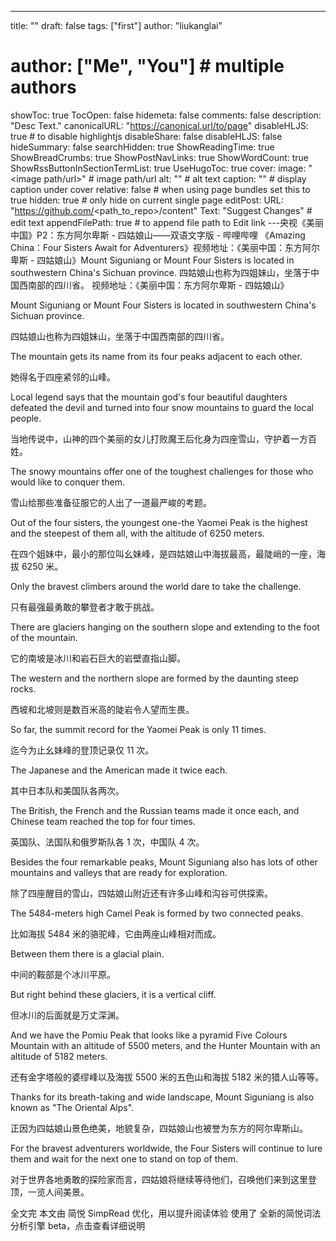 ---
title: ""
draft: false
tags: ["first"]
author: "liukanglai"
# author: ["Me", "You"] # multiple authors
showToc: true
TocOpen: false
hidemeta: false
comments: false
description: "Desc Text."
canonicalURL: "https://canonical.url/to/page"
disableHLJS: true # to disable highlightjs
disableShare: false
disableHLJS: false
hideSummary: false
searchHidden: true
ShowReadingTime: true
ShowBreadCrumbs: true
ShowPostNavLinks: true
ShowWordCount: true
ShowRssButtonInSectionTermList: true
UseHugoToc: true
cover:
    image: "<image path/url>" # image path/url
    alt: "<alt text>" # alt text
    caption: "<text>" # display caption under cover
    relative: false # when using page bundles set this to true
    hidden: true # only hide on current single page
editPost:
    URL: "https://github.com/<path_to_repo>/content"
    Text: "Suggest Changes" # edit text
    appendFilePath: true # to append file path to Edit link
---央视《美丽中国》P2：东方阿尔卑斯 - 四姑娘山——双语文字版 - 哔哩哔哩
《Amazing China：Four Sisters Await for Adventurers》视频地址：《美丽中国：东方阿尔卑斯 - 四姑娘山》Mount Siguniang or Mount Four Sisters is located in southwestern China&#39;s Sichuan province. 四姑娘山也称为四姐妹山，坐落于中国西南部的四川省。
视频地址：《美丽中国：东方阿尔卑斯 - 四姑娘山》

Mount Siguniang or Mount Four Sisters is located in southwestern China's Sichuan province.

四姑娘山也称为四姐妹山，坐落于中国西南部的四川省。

The mountain gets its name from its four peaks adjacent to each other.

她得名于四座紧邻的山峰。

Local legend says that the mountain god's four beautiful daughters defeated the devil and turned into four snow mountains to guard the local people.

当地传说中，山神的四个美丽的女儿打败魔王后化身为四座雪山，守护着一方百姓。

The snowy mountains offer one of the toughest challenges for those who would like to conquer them.

雪山给那些准备征服它的人出了一道最严峻的考题。

Out of the four sisters, the youngest one-the Yaomei Peak is the highest and the steepest of them all, with the altitude of 6250 meters.

在四个姐妹中，最小的那位叫幺妹峰，是四姑娘山中海拔最高，最陡峭的一座，海拔 6250 米。

Only the bravest climbers around the world dare to take the challenge.

只有最强最勇敢的攀登者才敢于挑战。

There are glaciers hanging on the southern slope and extending to the foot of the mountain.

它的南坡是冰川和岩石巨大的岩壁直指山脚。

The western and the northern slope are formed by the daunting steep rocks.

西坡和北坡则是数百米高的陡岩令人望而生畏。

So far, the summit record for the Yaomei Peak is only 11 times.

迄今为止幺妹峰的登顶记录仅 11 次。

The Japanese and the American made it twice each.

其中日本队和美国队各两次。

The British, the French and the Russian teams made it once each, and Chinese team reached the top for four times.

英国队、法国队和俄罗斯队各 1 次，中国队 4 次。

Besides the four remarkable peaks, Mount Siguniang also has lots of other mountains and valleys that are ready for exploration.

除了四座醒目的雪山，四姑娘山附近还有许多山峰和沟谷可供探索。

The 5484-meters high Camel Peak is formed by two connected peaks.

比如海拔 5484 米的骆驼峰，它由两座山峰相对而成。

Between them there is a glacial plain.

中间的鞍部是个冰川平原。

But right behind these glaciers, it is a vertical cliff.

但冰川的后面就是万丈深渊。

And we have the Pomiu Peak that looks like a pyramid Five Colours Mountain with an altitude of 5500 meters, and the Hunter Mountain with an altitude of 5182 meters.

还有金字塔般的婆缪峰以及海拔 5500 米的五色山和海拔 5182 米的猎人山等等。

Thanks for its breath-taking and wide landscape, Mount Siguniang is also known as "The Oriental Alps".

正因为四姑娘山景色绝美，地貌复杂，四姑娘山也被誉为东方的阿尔卑斯山。

For the bravest adventurers worldwide, the Four Sisters will continue to lure them and wait for the next one to stand on top of them.

对于世界各地勇敢的探险家而言，四姑娘将继续等待他们，召唤他们来到这里登顶，一览人间美景。

全文完
本文由 简悦 SimpRead 优化，用以提升阅读体验
使用了 全新的简悦词法分析引擎 beta，点击查看详细说明
